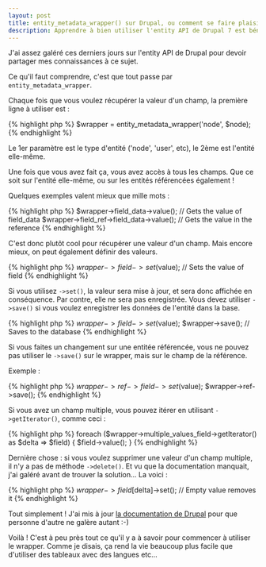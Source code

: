 ```yaml
---
layout: post
title: entity_metadata_wrapper() sur Drupal, ou comment se faire plaisir
description: Apprendre à bien utiliser l'entity API de Drupal 7 est bénéfique.
---
```


J'ai assez galéré ces derniers jours sur l'entity API de Drupal pour devoir
partager mes connaissances à ce sujet.

Ce qu'il faut comprendre, c'est que tout passe par `entity_metadata_wrapper`.

Chaque fois que vous voulez récupérer la valeur d'un champ, la première ligne à
utiliser est :

{% highlight php %}
$wrapper = entity_metadata_wrapper('node', $node);
{% endhighlight %}

Le 1er paramètre est le type d'entité ('node', 'user', etc), le 2ème est
l'entité elle-même.

Une fois que vous avez fait ça, vous avez accès à tous les champs. Que ce soit
sur l'entité elle-même, ou sur les entités référencées également !

Quelques exemples valent mieux que mille mots :

{% highlight php %}
$wrapper->field_data->value(); // Gets the value of field_data
$wrapper->field_ref->field_data->value(); // Gets the value in the reference
{% endhighlight %}

C'est donc plutôt cool pour récupérer une valeur d'un champ. Mais encore mieux,
on peut également définir des valeurs.

{% highlight php %}
$wrapper->field->set($value); // Sets the value of field
{% endhighlight %}

Si vous utilisez `->set()`, la valeur sera mise à jour, et sera donc affichée
en conséquence. Par contre, elle ne sera pas enregistrée. Vous devez utiliser
`->save()` si vous voulez enregistrer les données de l'entité dans la base.

{% highlight php %}
$wrapper->field->set($value);
$wrapper->save(); // Saves to the database
{% endhighlight %}

Si vous faites un changement sur une entitée référencée, vous ne pouvez pas
utiliser le `->save()` sur le wrapper, mais sur le champ de la référence.

Exemple :

{% highlight php %}
$wrapper->ref->field->set($value);
$wrapper->ref->save();
{% endhighlight %}

Si vous avez un champ multiple, vous pouvez itérer en utilisant
`->getIterator()`, comme ceci :

{% highlight php %}
foreach ($wrapper->multiple_values_field->getIterator() as $delta => $field) {
    $field->value();
}
{% endhighlight %}

Dernière chose : si vous voulez supprimer une valeur d'un champ multiple, il
n'y a pas de méthode `->delete()`. Et vu que la documentation manquait, j'ai
galéré avant de trouver la solution... La voici :

{% highlight php %}
$wrapper->field[$delta]->set(); // Empty value removes it
{% endhighlight %}

Tout simplement ! J'ai mis à jour [la documentation de Drupal][1] pour que
personne d'autre ne galère autant :-)

Voilà ! C'est à peu près tout ce qu'il y a à savoir pour commencer à utiliser
le wrapper. Comme je disais, ça rend la vie beaucoup plus facile que d'utiliser
des tableaux avec des langues etc...

   [1]: http://drupal.org/node/1021556

